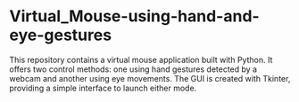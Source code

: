 # Virtual_Mouse-using-hand-and-eye-gestures
This repository contains a virtual mouse application built with Python. It offers two control methods: one using hand gestures detected by a webcam and another using eye movements. The GUI is created with Tkinter, providing a simple interface to launch either mode.
